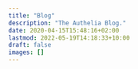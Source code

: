 ```yaml
---
title: "Blog"
description: "The Authelia Blog."
date: 2020-04-15T15:48:16+02:00
lastmod: 2022-05-19T14:18:33+10:00
draft: false
images: []
---
```

